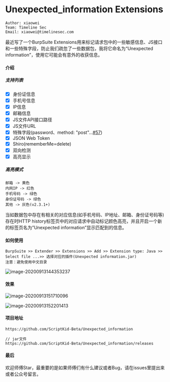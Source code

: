 # Unexpected_information Extensions
```
Author: xiaowei
Team: Timeline Sec
Email: xiaowei@timelinesec.com
```
最近写了一个BurpSuite Extensions用来标记请求包中的一些敏感信息、JS接口和一些特殊字段，防止我们疏忽了一些数据包，我将它命名为“Unexpected information”，使用它可能会有意外的收获信息。

#### 介绍

##### 支持列表

- [x] 身份证信息
- [x] 手机号信息
- [x] IP信息
- [x] 邮箱信息
- [x] JS文件API接口路径
- [x] JS文件URL
- [x] 特殊字段(password、method: "post"...[#57](https://github.com/ScriptKid-Beta/Unexpected_information/blob/9e606f8ce080ea7d29349fdab161701a37468ee9/src/main/java/burp/Re.java#L57))
- [x] JSON Web Token
- [x] Shiro(rememberMe=delete)
- [x] 双向检测
- [x] 高亮显示

##### 高亮模式

```
邮箱 -> 黄色
内网IP -> 红色
手机号码 -> 绿色
身份证号码 -> 绿色
其他 -> 灰色(v2.3.1+)
```

当如数据包中存在有相关的对应信息(如手机号码、IP地址、邮箱、身份证号码等)存在时HTTP history标签页中的对应请求中自动标记颜色高亮，并且开启一个新的标签页名为”Unexpected information”显示匹配到的信息。

#### 如何使用

```
BurpSuite >> Extender >> Extensions >> Add >> Extension type: Java >> Select file ...>> 选择对应的插件(Unexpected information.jar)
注意：避免使用中文目录
```

![image-20200913144353237](/image-20200913144353237.png)

#### 效果

![image-20200913151710096](/image-20200913151710096.png)

![image-20200913152201413](/image-20200913152201413.png)

#### 项目地址

```
https://github.com/ScriptKid-Beta/Unexpected_information

// jar文件
https://github.com/ScriptKid-Beta/Unexpected_information/releases
```

#### 最后

欢迎师傅Star，最重要的是如果师傅们有什么建议或者Bug，请在issues里提出来或者公众号留言。
